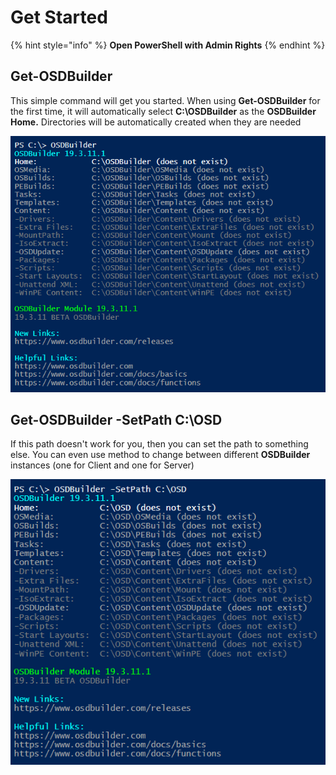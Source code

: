 # Get Started

{% hint style="info" %}
**Open PowerShell with Admin Rights**
{% endhint %}

## Get-OSDBuilder

This simple command will get you started.  When using **Get-OSDBuilder** for the first time, it will automatically select **C:\OSDBuilder** as the **OSDBuilder Home.**  Directories will be automatically created when they are needed

![](../../../.gitbook/assets/image%20%28295%29.png)

## Get-OSDBuilder -SetPath C:\OSD

If this path doesn't work for you, then you can set the path to something else.  You can even use method  to change between different **OSDBuilder** instances \(one for Client and one for Server\)

![](../../../.gitbook/assets/image%20%28198%29.png)

